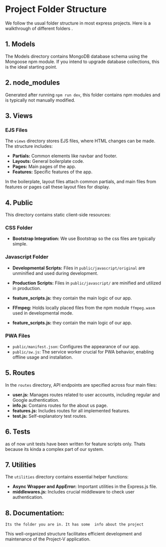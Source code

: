 # Project Folder Structure


We follow the usual  folder structure in most express projects. Here is a walkthrough of different folders .



## 1. Models

The Models directory contains MongoDB database schema using the Mongoose npm module. If you intend to upgrade database collections, this is the ideal starting point.

## 2. node_modules

Generated after running `npm run dev`, this folder contains npm modules and is typically not manually modified.

## 3. Views

### EJS Files

The `views` directory stores EJS files, where HTML changes can be made. The structure includes:

- **Partials:** Common elements like navbar and footer.
- **Layouts:** General boilerplate code.
- **Pages:** Main pages of the app.
- **Features:** Specific features of the app.

In the boilerplate, layout files attach common partials, and main files from features or pages call these layout files for display.

## 4. Public

This directory contains static client-side resources:

### CSS Folder

- **Bootstrap Integration:** We use Bootstrap so the css files are typically  simple.

### Javascript Folder

- **Developmental Scripts:** Files in `public/javascript/original` are unminified and used during development.
- **Production Scripts:** Files in `public/javascript/` are minified and utilized in production.
- **feature_scripts.js:** they contain the main logic of our app.
- **FFmpeg:** Holds locally placed files from the npm module `ffmpeg.wasm` used in developmental mode.

- **feature_scripts.js:** they contain the main logic of our app.

### PWA Files

- `public/manifest.json`: Configures the appearance of our app.
- `public/sw.js`: The service worker crucial for PWA behavior, enabling offline usage and installation.

## 5. Routes

In the `routes` directory, API endpoints are specified across four main files:

- **user.js:** Manages routes related to user accounts, including regular and Google authentication.
- **info.js:** Contains routes for the about us page.
- **features.js:** Includes routes for all implemented features.
- **test.js:** Self-explanatory test routes.

## 6. Tests
as of now unit tests have been written for feature scripts only. Thats because its kinda a complex part of our system.

## 7. Utilities

The `utilities` directory contains essential helper functions:

- **Async Wrapper and AppError:** Important utilities in the Express.js file.
- **middlewares.js:** Includes crucial middleware to check user authentication.


## 8. Documentation:
    Its the folder you are in. It has some  info about the project 



This well-organized structure facilitates efficient development and maintenance of the Project-V application.
